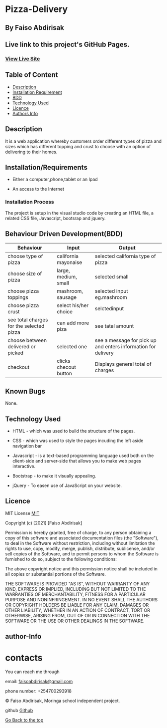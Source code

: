 # Pizza-Delivery

## By Faiso Abdirisak 

## Live link to this project's GitHub Pages.

### [View Live Site]()

## Table of Content

+ [Description](#description)
+ [Installation Requirement](#Installation/Requirements)
+ [BDD](#Behaviour-Driven-Development(BDD))
+ [Technology Used](#technology-used)
+ [Licence](#licence)
+ [Authors Info](#author-Info)

## Description
It is  a web application whereby customers order different types of pizza and sizes which has different topping and crust to choose with an option of delivering to their homes.




## Installation/Requirements

* Either a computer,phone,tablet or an Ipad

* An access to the Internet

### Installation Process
The project is setup in the visual studio code by creating an HTML file, a related CSS file, Javascript, bootsrap and jquery.

## Behaviour Driven Development(BDD)

| Behaviour | Input | Output |
------------|-------|--------|
| choose type of pizza| california mayonaise | selected california type of pizza |
| choose size of pizza | large, medium, small | selected small |
| choose pizza toppings | mashroom, sausage | selected input eg.mashroom |
| choose pizza crust | select his/her choice | selctedinput |
| see total charges for the selected pizza | can add more piza | see tatal amount |
| choose between delivered or picked | selected one | see a message for pick up and enters information for delivery |
| checkout | clicks checout button | Displays general total of charges |

## Known Bugs
None.

## Technology Used
* HTML - which was used to build the structure of the pages.

* CSS - which was used to style the pages incuding the left aside navigation bar

* Javascript - is a text-based programming language used both on the client-side and server-side that allows you to make web pages interactive.

* Bootstrap - to make it visually appealing.

* jQuery - To easen use of JavaScript on your website.


## Licence

MIT License    [MIT](https://choosealicense.com/licenses/mit/)

Copyright (c) [2021] [Faiso Abdirisak]

Permission is hereby granted, free of charge, to any person obtaining a copy
of this software and associated documentation files (the "Software"), to deal
in the Software without restriction, including without limitation the rights
to use, copy, modify, merge, publish, distribute, sublicense, and/or sell
copies of the Software, and to permit persons to whom the Software is
furnished to do so, subject to the following conditions:

The above copyright notice and this permission notice shall be included in all
copies or substantial portions of the Software.

THE SOFTWARE IS PROVIDED "AS IS", WITHOUT WARRANTY OF ANY KIND, EXPRESS OR
IMPLIED, INCLUDING BUT NOT LIMITED TO THE WARRANTIES OF MERCHANTABILITY,
FITNESS FOR A PARTICULAR PURPOSE AND NONINFRINGEMENT. IN NO EVENT SHALL THE
AUTHORS OR COPYRIGHT HOLDERS BE LIABLE FOR ANY CLAIM, DAMAGES OR OTHER
LIABILITY, WHETHER IN AN ACTION OF CONTRACT, TORT OR OTHERWISE, ARISING FROM,
OUT OF OR IN CONNECTION WITH THE SOFTWARE OR THE USE OR OTHER DEALINGS IN THE
SOFTWARE.

## author-Info

# contacts
You can reach me through

email: faisoabdirisak@gmail.com

phone number: +254700293918


©️ Faiso Abdirisak, Moringa school independent project.



github [Github](https://github.com/faisoabdirisak)


[Go Back to the top](#Pizza-Delivery)
